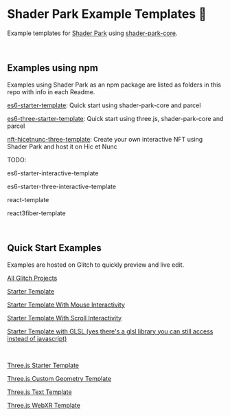 # Shader Park Example Templates 🎉
Example templates for [Shader Park](https://shaderpark.netlify.com/) using [shader-park-core](https://github.com/shader-park/shader-park-core).

<br/>


## Examples using npm
Examples using Shader Park as an npm package are listed as folders in this repo with info in each Readme.

[es6-starter-template](es6-starter-template/): Quick start using shader-park-core and parcel

[es6-three-starter-template](es6-three-starter-template/): Quick start using three.js, shader-park-core and parcel

[nft-hicetnunc-three-template](nft-hicetnunc-three-template/): Create your own interactive NFT using Shader Park and host it on Hic et Nunc

TODO:

es6-starter-interactive-template

es6-starter-three-interactive-template

react-template

react3fiber-template


<br/>

## Quick Start Examples

Examples are hosted on Glitch to quickly preview and live edit.

[All Glitch Projects](https://glitch.com/@torinmb/shader-park-examples)

[Starter Template](https://glitch.com/edit/#!/shader-park-template)

[Starter Template With Mouse Interactivity](https://glitch.com/edit/#!/shader-park-interactive)

[Starter Template With Scroll Interactivity](https://glitch.com/edit/#!/shader-park-interactive-scroll)
  
[Starter Template with GLSL (yes there's a glsl library you can still access instead of javascript)](https://glitch.com/edit/#!/shader-park-template-glsl)
  
<br/>

[Three.js Starter Template](https://glitch.com/edit/#!/shader-park-three-js)

[Three.js Custom Geometry Template](https://glitch.com/edit/#!/shader-park-threejs-custom-geometry)

[Three.js Text Template](https://glitch.com/edit/#!/shader-park-three-js-text)

[Three.js WebXR Template](https://glitch.com/edit/#!/shader-park-webxr)


